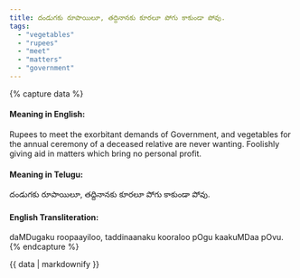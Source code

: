 ```yaml
---
title: దండుగకు రూపాయిలూ, తద్దినానకు కూరలూ పోగు కాకుండా పోవు.
tags:
  - "vegetables"
  - "rupees"
  - "meet"
  - "matters"
  - "government"
---
```


{% capture data %}
#### Meaning in English:
Rupees to meet the exorbitant demands of Government, and vegetables for the annual ceremony of a deceased relative are never wanting.
Foolishly giving aid in matters which bring no personal profit.

#### Meaning in Telugu:
దండుగకు రూపాయిలూ, తద్దినానకు కూరలూ పోగు కాకుండా పోవు.

#### English Transliteration:
daMDugaku roopaayiloo, taddinaanaku kooraloo pOgu kaakuMDaa pOvu.
{% endcapture %}

{{ data | markdownify }}

